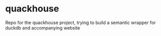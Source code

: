 # quackhouse
Repo for the quackhouse project, trying to build a semantic wrapper for duckdb and accompanying website
